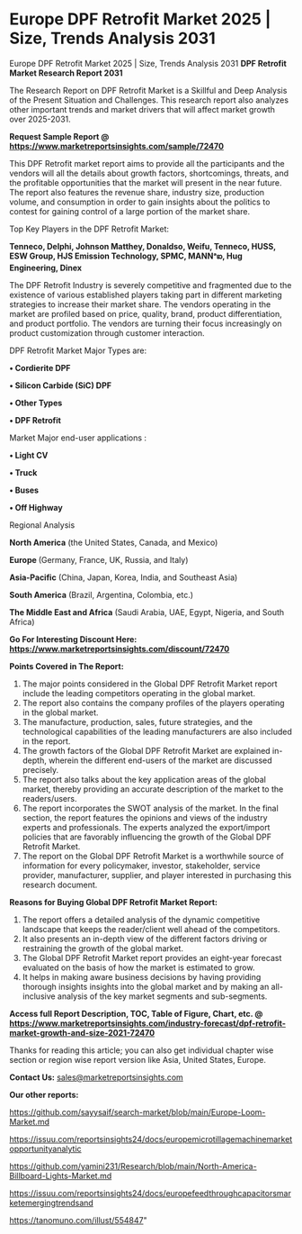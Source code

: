 # Europe DPF Retrofit Market 2025 | Size, Trends Analysis 2031
Europe DPF Retrofit Market 2025 | Size, Trends Analysis 2031
<strong>DPF Retrofit Market Research Report 2031</strong>

The Research Report on DPF Retrofit Market is a Skillful and Deep Analysis of the Present Situation and Challenges. This research report also analyzes other important trends and market drivers that will affect market growth over 2025-2031.

<strong>Request Sample Report @ <a href=https://www.marketreportsinsights.com/sample/72470>https://www.marketreportsinsights.com/sample/72470</a></strong>

This DPF Retrofit market report aims to provide all the participants and the vendors will all the details about growth factors, shortcomings, threats, and the profitable opportunities that the market will present in the near future. The report also features the revenue share, industry size, production volume, and consumption in order to gain insights about the politics to contest for gaining control of a large portion of the market share.

Top Key Players in the DPF Retrofit Market:

<strong>Tenneco, Delphi, Johnson Matthey, Donaldso, Weifu, Tenneco, HUSS, ESW Group, HJS Emission Technology, SPMC, MANNᵃఐ, Hug Engineering, Dinex</strong>

The DPF Retrofit Industry is severely competitive and fragmented due to the existence of various established players taking part in different marketing strategies to increase their market share. The vendors operating in the market are profiled based on price, quality, brand, product differentiation, and product portfolio. The vendors are turning their focus increasingly on product customization through customer interaction.

DPF Retrofit Market Major Types are:

<strong>• Cordierite DPF

• Silicon Carbide (SiC) DPF

• Other Types

• DPF Retrofit</strong>

Market Major end-user applications :

<strong>• Light CV

• Truck

• Buses

• Off Highway</strong>

Regional Analysis

</u><strong><b>North America</b></strong> (the United States, Canada, and Mexico)

<strong><b>Europe </b></strong>(Germany, France, UK, Russia, and Italy)

<strong><b>Asia-Pacific</b></strong> (China, Japan, Korea, India, and Southeast Asia)

<strong><b>South America</b></strong> (Brazil, Argentina, Colombia, etc.)

<strong><b>The Middle East and Africa</b></strong> (Saudi Arabia, UAE, Egypt, Nigeria, and South Africa)

<strong>Go For Interesting Discount Here: <a href=https://www.marketreportsinsights.com/discount/72470>https://www.marketreportsinsights.com/discount/72470</a></strong>

<strong>Points Covered in The Report:</strong>
<ol>
  <li>The major points considered in the Global DPF Retrofit Market report include the leading competitors operating in the global market.</li>
  <li>The report also contains the company profiles of the players operating in the global market.</li>
  <li>The manufacture, production, sales, future strategies, and the technological capabilities of the leading manufacturers are also included in the report.</li>
  <li>The growth factors of the Global DPF Retrofit Market are explained in-depth, wherein the different end-users of the market are discussed precisely.</li>
  <li>The report also talks about the key application areas of the global market, thereby providing an accurate description of the market to the readers/users.</li>
  <li>The report incorporates the SWOT analysis of the market. In the final section, the report features the opinions and views of the industry experts and professionals. The experts analyzed the export/import policies that are favorably influencing the growth of the Global DPF Retrofit Market.</li>
  <li>The report on the Global DPF Retrofit Market is a worthwhile source of information for every policymaker, investor, stakeholder, service provider, manufacturer, supplier, and player interested in purchasing this research document.</li>
</ol>
<strong>Reasons for Buying Global DPF Retrofit Market Report:</strong>

<ol>
  <li>The report offers a detailed analysis of the dynamic competitive landscape that keeps the reader/client well ahead of the competitors.</li>
  <li>It also presents an in-depth view of the different factors driving or restraining the growth of the global market.</li>
  <li>The Global DPF Retrofit Market report provides an eight-year forecast evaluated on the basis of how the market is estimated to grow.</li>
  <li>It helps in making aware business decisions by having providing thorough insights insights into the global market and by making an all-inclusive analysis of the key market segments and sub-segments.</li>
</ol>
<strong>Access full Report Description, TOC, Table of Figure, Chart, etc. @ <a href=https://www.marketreportsinsights.com/industry-forecast/dpf-retrofit-market-growth-and-size-2021-72470>https://www.marketreportsinsights.com/industry-forecast/dpf-retrofit-market-growth-and-size-2021-72470</a></strong>


Thanks for reading this article; you can also get individual chapter wise section or region wise report version like Asia, United States, Europe.

<strong>Contact Us:</strong>
sales@marketreportsinsights.com

<strong>Our other reports:</strong>

<a href=https://github.com/sayysaif/search-market/blob/main/Europe-Loom-Market.md>https://github.com/sayysaif/search-market/blob/main/Europe-Loom-Market.md</a>

<a href=https://issuu.com/reportsinsights24/docs/europemicrotillagemachinemarketopportunityanalytic>https://issuu.com/reportsinsights24/docs/europemicrotillagemachinemarketopportunityanalytic</a>

<a href=https://github.com/yamini231/Research/blob/main/North-America-Billboard-Lights-Market.md>https://github.com/yamini231/Research/blob/main/North-America-Billboard-Lights-Market.md</a>

<a href=https://issuu.com/reportsinsights24/docs/europefeedthroughcapacitorsmarketemergingtrendsand>https://issuu.com/reportsinsights24/docs/europefeedthroughcapacitorsmarketemergingtrendsand</a>

<a href=https://tanomuno.com/illust/554847>https://tanomuno.com/illust/554847</a>"
